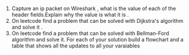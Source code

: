 
   1. Capture an ip packet on Wireshark , what is the value of each of the header fields.Explain why the value is what it is .
   2. On leetcode find a problem that can be solved with Dijkstra's algorithm and solve it .
   3. On leetcode find a problem that can be solved with Bellman-Ford algorithm and solve it. For each of your solution build a flowchart and a table that shows all the updates to all your varaiables

